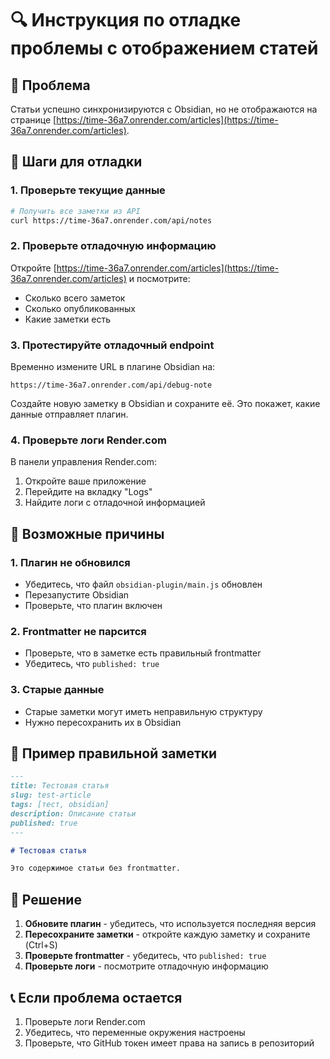 # 🔍 Инструкция по отладке проблемы с отображением статей

## 🚨 Проблема

Статьи успешно синхронизируются с Obsidian, но не отображаются на странице [https://time-36a7.onrender.com/articles](https://time-36a7.onrender.com/articles).

## 🔧 Шаги для отладки

### 1. Проверьте текущие данные

```bash
# Получить все заметки из API
curl https://time-36a7.onrender.com/api/notes
```

### 2. Проверьте отладочную информацию

Откройте [https://time-36a7.onrender.com/articles](https://time-36a7.onrender.com/articles) и посмотрите:
- Сколько всего заметок
- Сколько опубликованных
- Какие заметки есть

### 3. Протестируйте отладочный endpoint

Временно измените URL в плагине Obsidian на:
```
https://time-36a7.onrender.com/api/debug-note
```

Создайте новую заметку в Obsidian и сохраните её. Это покажет, какие данные отправляет плагин.

### 4. Проверьте логи Render.com

В панели управления Render.com:
1. Откройте ваше приложение
2. Перейдите на вкладку "Logs"
3. Найдите логи с отладочной информацией

## 🎯 Возможные причины

### 1. Плагин не обновился
- Убедитесь, что файл `obsidian-plugin/main.js` обновлен
- Перезапустите Obsidian
- Проверьте, что плагин включен

### 2. Frontmatter не парсится
- Проверьте, что в заметке есть правильный frontmatter
- Убедитесь, что `published: true`

### 3. Старые данные
- Старые заметки могут иметь неправильную структуру
- Нужно пересохранить их в Obsidian

## 📝 Пример правильной заметки

```markdown
---
title: Тестовая статья
slug: test-article
tags: [тест, obsidian]
description: Описание статьи
published: true
---

# Тестовая статья

Это содержимое статьи без frontmatter.
```

## 🔄 Решение

1. **Обновите плагин** - убедитесь, что используется последняя версия
2. **Пересохраните заметки** - откройте каждую заметку и сохраните (Ctrl+S)
3. **Проверьте frontmatter** - убедитесь, что `published: true`
4. **Проверьте логи** - посмотрите отладочную информацию

## 📞 Если проблема остается

1. Проверьте логи Render.com
2. Убедитесь, что переменные окружения настроены
3. Проверьте, что GitHub токен имеет права на запись в репозиторий 